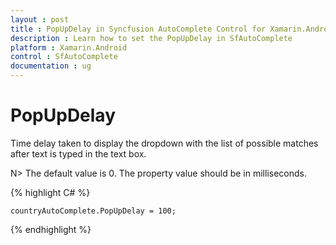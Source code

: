 ```yaml
---
layout : post
title : PopUpDelay in Syncfusion AutoComplete Control for Xamarin.Android
description : Learn how to set the PopUpDelay in SfAutoComplete 
platform : Xamarin.Android
control : SfAutoComplete
documentation : ug
---
```


# PopUpDelay

Time delay taken to display the dropdown with the list of possible matches after text is typed in the text box.

N> The default value is 0. The property value should be in milliseconds.

{% highlight C# %}
	
	countryAutoComplete.PopUpDelay = 100;
	 
{% endhighlight %}
	

